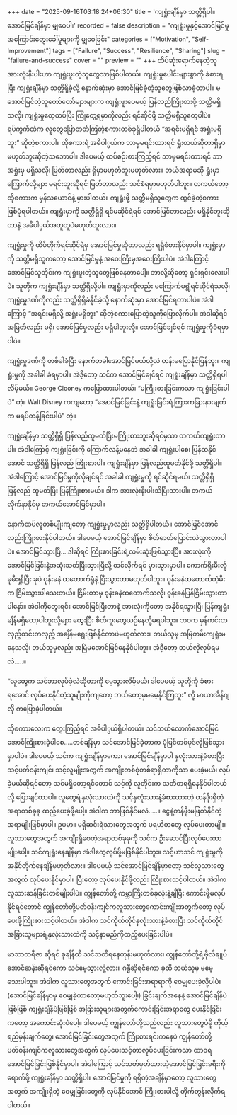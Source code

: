 +++
date = "2025-09-16T03:18:24+06:30"
title = 'ကျရှုံးချိန်မှာ သတ္တိရှိပါ။ အောင်မြင်ချိန်မှာ မျှဝေပါ၊'
recorded = false
description = "ကျရှုံးမှုနှင့်အောင်မြင်မှုအကြောင်းတွေးခေါ်မှုများကို မျှဝေခြင်း"
categories = ["Motivation", "Self-Improvement"]
tags = ["Failure", "Success", "Resilience", "Sharing"]
slug = "failure-and-success"
cover = ""
preview = ""
+++
ထိပ်ဆုံးရောက်နေတဲ့သူ အားလုံးနီးပါးဟာ ကျရှုံးဖူးတဲ့သူတွေသာဖြစ်ပါတယ်။ ကျရှုံးမှုပေါင်းများစွာကို ခံစားရပြီး ကျရှုံးချိန်မှာ သတ္တိရှိခဲ့လို့ နောက်ဆုံးမှာ အောင်မြင်ခဲ့တဲ့သူတွေဖြစ်လာခဲ့တာပါ။ မအောင်မြင်တဲ့သူတော်တော်များများက ကျရှုံးဖူးပေမယ့် ပြန်လည်ကြိုးစားဖို့ သတ္တိမရှိသလို၊ ကျရှုံးမှုတွေထပ်ပြီး ကြုံတွေ့ရမှာကိုလည်း ရင်ဆိုင်ဖို့ သတ္တိမရှိသူတွေပါပဲ။ ရပ်ကွက်ထဲက လူတွေပြောတတ်ကြတဲ့စကားတစ်ခုရှိပါတယ် “အရင်းမရှိရင် အရှုံးမရှိဘူး” ဆိုတဲ့စကားပါ။ ထိုစကားရဲ့အဓိပါ္ပယ်က ဘာမှမရင်းထားရင် ရှုံးတယ်ဆိုတာရှိမှာမဟုတ်ဘူးဆိုတဲ့သဘောပါ။ ဒါပေမယ့် ထပ်စဉ်းစားကြည့်ရင် ဘာမှမရင်းထားရင် ဘာအရှုံးမှ မရှိသလို၊ မြတ်တာလည်း ရှိမှာမဟုတ်ဘူးမဟုတ်လား။ ဘယ်အရာမဆို ရှုံးမှာကြောက်လို့များ မရင်းဘူးဆိုရင် မြတ်တာလည်း သင်စံရမှာမဟုတ်ပါဘူး။ တကယ်တော့ ထိုစကားက မှန်သယောင်နဲ့ မှားပါတယ်။ ကျရှုံးဖို့ သတ္တိိမရှိသူတွေက ထွင်ခဲ့တဲ့စကားဖြစ်ပုံရပါတယ်။ ကျရှုံးမှာကို သတ္တိရှိရှိ ရင်မဆိုင်ရဲရင် အောင်မြင်တာလည်း မရှိနိုင်ဘူးဆိုတာနဲ့ အဓိပါ္ပယ်အတူတူပဲမဟုတ်ဘူးလား။

ကျရှုံးမှုကို ထိပ်တိုက်ရင်ဆိုင်ရဲမှ အောင်မြင်မှုဆိုတာလည်း ရရှိစံစားနိုင်မှာပါ။ ကျရှုံးမှာကို သတ္တိမရှိသူကတော့ အောင်မြင်မှုနဲ့ အဝေးကြီးမှအဝေးကြီးပါပဲ။ အဲဒါကြောင့်အောင်မြင်သူတိုင်းက ကျရှုံးဖူးတဲ့သူတွေဖြစ်နေတာပေါ့။ ဘာလို့ဆိုတော့ ရှင်းရှင်းလေးပါပဲ။ သူတို့က ကျရှုံးချိန်မှာ သတ္တိရှိလို့ပါ။ ကျရှုံးမှာကိုလည်း မကြောက်မရွံ့ရင်ဆိုင်ရဲသလို၊ ကျရှုံးမှုဒဏ်ကိုလည်း သတ္တိရှိရှိခံနိုင်ခဲ့လို့ နောက်ဆုံးမှာ အောင်မြင်ရတာပါပဲ။ အဲဒါကြောင့် “အရင်းမရှိလို့ အရှုံးမရှိဘူး” ဆိုတဲ့စကားပြောတဲ့သူကိုပြောလိုက်ပါ။ အဲဒါဆိုရင် အမြတ်လည်း မရှိ၊ အောင်မြင်မှုလည်း မရှိပါဘူးလို့။ အောင်မြင်ချင်ရင် ကျရှုံးမှုကိုခံရမှာပါပဲ။

ကျရှုံးမှုဒဏ်ကို တစ်ခါခံပြီး နောက်တခါအောင်မြင်မယ်လို့လဲ တန်းမပြောနိုင်ပြန်ဘူး။ ကျရှုံးမှုကို အခါခါ ခံရမှာပါ။ အဲဒီ့တော့ သင်က အောင်မြင်ချင်ရင် ကျရှုံးချိန်မှာ သတ္တိရှိရပါလိမ့်မယ်။ George Clooney ကပြောထားပါတယ်၊ “မကြိုးစားခြင်းကသာ ကျရှုံးခြင်းပါပဲ” တဲ့။ Walt Disney ကကျတော့ “အောင်မြင်ခြင်းနဲ့ ကျရှုံးခြင်းရဲ့ကြားကခြားနားချက်က မရပ်တန့်ခြင်းပါပဲ” တဲ့။

ကျရှုံးချိန်မှာ သတ္တိရှိရှိ ပြန်လည်ထူမတ်ပြီးမကြိုးစားဘူးဆိုရင်မှသာ တကယ်ကျရှုံးတာပါ။ အဲဒါကြောင့် ကျရှုံးခြင်းကို ကြောက်လန့်မနေဘဲ အခါခါ ကျရှုံးပါစေ၊ ပြန်ထနိုင်အောင် သတ္တိရှိရှိ ပြန်လည် ကြိုးစားပါ။ ကျရှုံးချိန်မှာ ပြန်လည်ထူမတ်နိုင်ဖို့ သတ္တိရှိပါ။
အဲဒါကြောင့် အောင်မြင်မှုကိုလိုချင်ရင် အခါခါ ကျရှုံးမှုကို ရင်ဆိုင်ရမယ်၊ သတ္တိရှိရှိပြန်လည် ထူမတ်ပြီး ပြန်ကြိုးစားမယ်။ ဒါက အားလုံးနီးပါးသိပြီးသားပါ။ တကယ်လိုက်နာနိုင်မှ တကယ်အောင်မြင်မှာပါ။

နောက်ထပ်လူတစ်မျိုးကျတော့ ကျရှုံးမှုမှာလည်း သတ္တိရှိပါတယ်။ အောင်မြင်အောင်လည်းကြိုးစားနိုင်ပါတယ်။ ဒါပေမယ့် အောင်မြင်ချိန်မှာ စိတ်ဓာတ်ပြောင်းလဲသွားတာပါပဲ။ အောင်မြင်သွားပြီ….ဒါဆိုရင် ကြိုးစားခြင်းရဲ့လမ်းဆုံးဖြစ်သွားပြီ။ အားလုံးကို အောင်မြင်ခြင်းနဲ့အဆုံးသတ်ပြီးသွားပြီလို့ ထင်လိုက်ရင် မှားသွားမှာပါ။ ကောက်ရိုးမီးလို ခုမီးရှို့ပြီး ခုပဲ ဝုန်းခနဲ ထတောက်ရုံနဲ့ ပြီးသွားတာမဟုတ်ပါဘူး။ ဝုန်းခနဲထတောက်တဲ့မီးက ငြိမ်းသွားပါသေးတယ်။ ငြိမ်းတာမှ ဝုန်းခနဲထတောက်သလို၊ ဝုန်းခနဲပြန်ငြိမ်းသွားတာပါနော်။ အဲဒါကိုတွေးရင်း အောင်မြင်ပြီးတာနဲ့ အားလုံးကိုတော့ အနိုင်ရသွားပြီ၊ ပြန်ကျရှုံးချိန်မရှိတော့ပါဘူးလို့များ တွေးပြီး စိတ်ကူးတွေယဉ်နေလို့မရပါဘူး။ ဘဝက မှန်ကင်းတလှည့်ထင်းတလှည့် အချိန်မရွေးဖြစ်နိုင်တာပဲမဟုတ်လား။ ဘယ်သူမှ အမြဲတမ်းကျရှုံးမနေသလို၊ ဘယ်သူမှလည်း အမြဲမအောင်မြင်နေနိုင်ပါဘူး။ အဲဒီ့တော့ ဘယ်လိုလုပ်ရမလဲ…..။

“လူတွေက သင်ဘာလုပ်ခဲ့လဲဆိုတာကို မေ့သွားလိမ့်မယ်၊ ဒါပေမယ့် သူတို့ကို ခံစားရအောင် လုပ်ပေးနိုင်တဲ့သူမျိုးကိုကျတော့ ဘယ်တော့မှမမေ့နိုင်ကြဘူး” လို့ မာယာအိန်ဂျလို ကပြောခဲ့ပါတယ်။

ထိုစကားလေးက တွေးကြည့်ရင် အဓိပါ္ပယ်ရှိပါတယ်။ သင်ဘယ်လောက်အောင်မြင်အောင်ကြိုးစားခဲ့ပါစေ…..တစ်ချိန်မှာ သင်အောင်မြင်ခဲ့တာက ပုံပြင်တစ်ပုဒ်လိုဖြစ်သွားမှာပါပဲ။ ဒါပေမယ့် သင်က ကျရှုံးချိန်မှာကော၊ အောင်မြင်ချိန်မှာပါ နှလုံးသားနဲ့ခံစားပြီး သင့်ပတ်ဝန်းကျင်၊ သင့်လူမျိုးအတွက် အကျိုးတစ်စုံတစ်ရာရှိတာကိုသာ ပေးခဲ့မယ်၊ လုပ်ခဲ့မယ်ဆိုရင်တော့ သင်မရှိတော့ရင်တောင် သင့်ကို လူတိုင်းက သတိတရရှိနေနိုင်ပါတယ်လို့ ပြောချင်တာပါ။ လူတွေရဲ့နှလုံးသားထဲကို သင့်နှလုံးသားနဲ့ခံစားထားတဲ့ တန်ဖိုးရှိတဲ့အရာတစ်ခုခု ထည့်ပေးခဲ့ဖို့ပေါ့။ အဲဒါက ဘာဖြစ်နိုင်မလဲ…..။ ငွေနဲ့တန်ဖိုးမဖြတ်နိုင်တဲ့အရာမျိုးဖြစ်မှာပါ။ ဥပမာ။ မရှိဆင်းရဲသားတွေအတွက် ပရဟိတတွေ လုပ်ပေးတာမျိုး၊ လူသားတွေအတွက် အကျိုးရှိစေတဲ့အရာတစ်ခုခုကို သင်က ဦးဆောင်ပြီးလုပ်ပေးတာမျိုးပေါ့။ သင်ကျရှုံးနေချိန်မှာ အဲဒါတွေလုပ်ဖို့မဖြစ်နိုင်ပါဘူး။ သင့်ဟာသင် ကျရှုံးမှုကို အနိုင်တိုက်နေချိန်မဟုတ်လား။ ဒါပေမယ့် သင်အောင်မြင်ချိန်မှာတော့ သင်လူသားတွေအတွက် လုပ်ပေးနိုင်မှာပါ။ ပြီးတော့ လုပ်ပေးနိုင်ဖို့လည်း ကြိုးစားသင့်ပါတယ်။ အဲဒါက လူသားဆန်ခြင်းတစ်မျိုးပါပဲ။ ကျွန်တော်တို့ ကမ္ဘာကြီးတစ်ခုလုံးနဲ့ချီပြီး ကောင်းဖို့မလုပ်နိုင်ရင်တောင် ကျွန်တော်တို့ပတ်ဝန်းကျင်ကလူသားတွေကောင်းကျိုးအတွက်တော့ လုပ်ပေးဖို့ကြိုးစားသင့်ပါတယ်။ အဲဒါက သင်ကိုယ်တိုင်နှလုံးသားနဲ့ခံစားပြီး သင်ကိုယ်တိုင်အခြားသူများရဲ့နှလုံးသားထဲကို သင့်နာမည်ကိုထည့်ပေးခြင်းပါပဲ။

မာသာထရီဇာ ဆိုရင် ခုချိန်ထိ သင်သတိရနေတုန်းမဟုတ်လား၊ ကျွန်တော်တို့ရဲ့ဗိုလ်ချုပ်အောင်ဆန်းဆိုရင်ကော သင်မေ့သွားလို့လား။ ဂန္ဓီဆိုရင်ကော ခုထိ ဘယ်သူမှ မမေ့သေးပါဘူး။ အဲဒါက လူသားတွေအတွက် ကောင်းခြင်းအရာရာကို ဝေမျှပေးခဲ့လို့ပါပဲ။ (အောင်မြင်ချိန်မှာမှ ဝေမျှခဲ့တာတော့မဟုတ်ဘူးပေါ့၊) ခြွင်းချက်အနေနဲ့ အောင်မြင်ချိန်ပဲဖြစ်ဖြစ် ကျရှုံးချိန်ပဲဖြစ်ဖြစ် အခြားသူများအတွက်ကောင်းခြင်းအရာတွေ ပေးနိုင်ခြင်းကတော့ အကောင်းဆုံးပဲပေါ့။ ဒါပေမယ့် ကျွန်တော်တို့သည်လည်း လူသားတွေပဲမို့ ကိုယ့်ရည်မှန်းချက်တွေ၊ အောင်မြင်ခြင်းတွေအတွက် ကြိုးစားရင်းကနေပဲ ကျွန်တော်တို့ပတ်ဝန်းကျင်ကလူသားတွေအတွက် လုပ်ပေးသင့်တာလုပ်ပေးခြင်းကသာ ထာဝရအောင်မြင်ခြင်းဖြစ်နိုင်မှာပါ။ အဲဒါကြောင့် သင်သတ်မှတ်ထားတဲ့အောင်မြင်ခြင်းခရီးကိုရောက်ဖို့ ကျရှုံးချိန်မှာ သတ္တိရှိပါ။ အောင်မြင်မှုကို ရရှိတဲ့အချိန်မှာတော့ လူသားတွေအတွက် အကျိုးရှိတဲ့ ဝေမျှခြင်းတွေကို လုပ်နိုင်အောင် ကြိုးစားပါလို့ တိုက်တွန်းလိုက်ရပါတယ်။